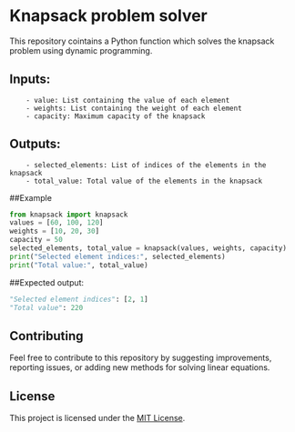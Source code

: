 # Knapsack problem solver

This repository cointains a Python function which solves the knapsack problem using dynamic programming.


##    Inputs:
        - value: List containing the value of each element
        - weights: List containing the weight of each element
        - capacity: Maximum capacity of the knapsack
        
##    Outputs:
        - selected_elements: List of indices of the elements in the knapsack
        - total_value: Total value of the elements in the knapsack
##Example

```python
from knapsack import knapsack
values = [60, 100, 120]
weights = [10, 20, 30]
capacity = 50
selected_elements, total_value = knapsack(values, weights, capacity)
print("Selected element indices:", selected_elements)
print("Total value:", total_value)
```
##Expected output:
```python
"Selected element indices": [2, 1]
"Total value": 220
```
## Contributing

Feel free to contribute to this repository by suggesting improvements, reporting issues, or adding new methods for solving linear equations.

## License

This project is licensed under the [MIT License](license.txt).




